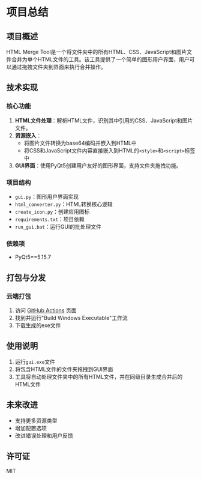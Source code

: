 # 项目总结

## 项目概述

HTML Merge Tool是一个将文件夹中的所有HTML、CSS、JavaScript和图片文件合并为单个HTML文件的工具。该工具提供了一个简单的图形用户界面，用户可以通过拖拽文件夹到界面来执行合并操作。

## 技术实现

### 核心功能

1. **HTML文件处理**：解析HTML文件，识别其中引用的CSS、JavaScript和图片文件。
2. **资源嵌入**：
   - 将图片文件转换为base64编码并嵌入到HTML中
   - 将CSS和JavaScript文件内容直接嵌入到HTML的`<style>`和`<script>`标签中
3. **GUI界面**：使用PyQt5创建用户友好的图形界面，支持文件夹拖拽功能。

### 项目结构

- `gui.py`：图形用户界面实现
- `html_converter.py`：HTML转换核心逻辑
- `create_icon.py`：创建应用图标
- `requirements.txt`：项目依赖
- `run_gui.bat`：运行GUI的批处理文件

### 依赖项

- PyQt5==5.15.7

## 打包与分发

### 云端打包

1. 访问 [GitHub Actions](https://github.com/BENDIT233/html-merge-tool/actions) 页面
2. 找到并运行"Build Windows Executable"工作流
3. 下载生成的exe文件

## 使用说明

1. 运行`gui.exe`文件
2. 将包含HTML文件的文件夹拖拽到GUI界面
3. 工具将自动处理文件夹中的所有HTML文件，并在同级目录生成合并后的HTML文件

## 未来改进

- 支持更多资源类型
- 增加配置选项
- 改进错误处理和用户反馈

## 许可证

MIT

